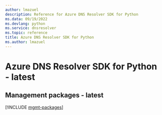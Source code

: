 ```yaml
---
author: lmazuel
description: Reference for Azure DNS Resolver SDK for Python
ms.data: 09/19/2022
ms.devlang: python
ms.service: dnsresolver
ms.topic: reference
title: Azure DNS Resolver SDK for Python
ms.author: lmazuel
---
```

# Azure DNS Resolver SDK for Python - latest

## Management packages - latest
[!INCLUDE [mgmt-packages](dns-resolver-mgmt-index.md)]